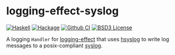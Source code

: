 # logging-effect-syslog
[![Haskell](https://img.shields.io/badge/language-Haskell-orange.svg)](https://haskell.org) [![Hackage](https://img.shields.io/hackage/v/logging-effect-syslog.svg)](https://hackage.haskell.org/package/logging-effect-syslog) [![Github CI](https://github.com/obsidiansystems/logging-effect-syslog/workflows/github-action/badge.svg)](https://github.com/obsidiansystems/logging-effect-syslog/actions) [![BSD3 License](https://img.shields.io/badge/license-BSD3-blue.svg)](https://github.com/obsidiansystems/logging-effect-syslog/blob/master/LICENSE)

A logging `Handler` for [logging-effect](https://hackage.haskell.org/package/logging-effect) that uses [hsyslog](https://hackage.haskell.org/package/hsyslog) to write log messages to a posix-compliant [syslog](https://pubs.opengroup.org/onlinepubs/9699919799/functions/syslog.html).
